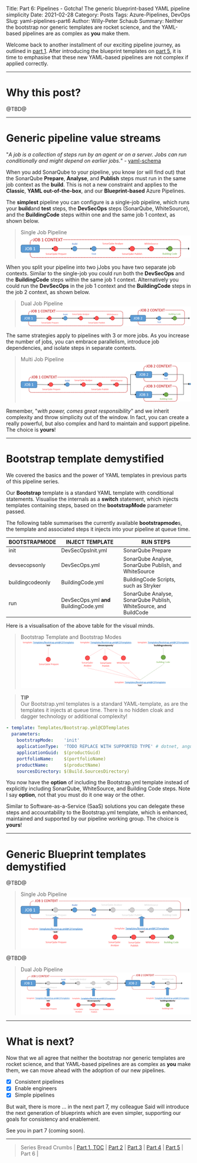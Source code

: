 Title: Part 6: Pipelines - Gotcha! The generic blueprint-based YAML pipeline simplicity
Date: 2021-02-28
Category: Posts
Tags: Azure-Pipelines, DevOps
Slug: yaml-pipelines-part6
Author: Willy-Peter Schaub
Summary: Neither the bootstrap nor generic templates are rocket science, and the YAML-based pipelines are as complex as **you** make them.

Welcome back to another installment of our exciting pipeline journey, as outlined in [part 1](/why-pipelines-part1.html). After introducing the blueprint templates on [part 5](/yaml-pipelines-part5.html), it is time to emphasise that these new YAML-based pipelines are not complex if applied correctly.

---

# Why this post?

@TBD@

---

# Generic pipeline value streams

"_*_A job is a collection of steps run by an agent or on a server. Jobs can run conditionally and might depend on earlier jobs._*_" - [yaml-schema](https://docs.microsoft.com/en-us/azure/devops/pipelines/yaml-schema?view=azure-devops&tabs=schema%2Cparameter-schema#job)

When you add SonarQube to your pipeline, you know (or will find out) that the SonarQube **Prepare**, **Analyse**, and **Publish** steps must run in the same job context as the **build**. This is not a new constraint and applies to the **Classic**, **YAML out-of-the-box**, and our **Blueprint-based** Azure Pipelines.

The **simplest** pipeline you can configure is a single-job pipeline, which runs your **build**and **test** steps, the **DevSecOps** steps (SonarQube, WhiteSource), and the **BuildingCode** steps within one and the same job 1 context, as shown below.

> Single Job Pipeline
> ![Single Job Pipeline](/images/moving-hundreds-of-pipeline-snowflakes-part6-1.png)

When you split your pipeline into two jJobs you have two separate job contexts. Similar to the single-job you could run both the **DevSecOps** and the **BuildingCode** steps within the same job 1 context. Alternatively you could run the **DevSecOps** in the job 1 context and the **BuildingCode** steps in the job 2 context, as shown below. 

> Dual Job Pipeline
> ![Dual Job Pipeline](/images/moving-hundreds-of-pipeline-snowflakes-part6-2.png)

The same strategies apply to pipelines with 3 or more jobs. As you increase the number of jobs, you can embrace parallelism, introduce job dependencies, and isolate steps in separate contexts. 

> Multi Job Pipeline
> ![Multi Job Pipeline](/images/moving-hundreds-of-pipeline-snowflakes-part6-3.png)

Remember, "_with power, comes great responsibility_" and we inherit complexity and throw simplicity out of the window. In fact, you can create a really powerful, but also complex and hard to maintain and support pipeline. The choice is **yours**!

---

# Bootstrap template demystified

We covered the basics and the power of YAML templates in previous parts of this pipeline series.

 Our **Bootstrap** template is a standard YAML template with conditional statements. Visualise the internals as a **switch** statement, which injects templates containing steps, based on the **bootstrapMode** parameter passed.

The following table summarises the currently available **bootstrapmode**s, the template and associated steps it injects into your pipeline at queue time.

| BOOTSTRAPMODE    | INJECT TEMPLATE   | RUN STEPS                                             |
|------------------|-------------------|-------------------------------------------------------|
| init             | DevSecOpsInit.yml | SonarQube Prepare                                     |
| devsecopsonly    | DevSecOps.yml     | SonarQube Analyse, SonarQube Publish, and WhiteSource |
| buildingcodeonly | BuildingCode.yml  | BuildingCode Scripts, such as Stryker                 |
| run              | DevSecOps.yml **and** BuildingCode.yml | SonarQube Analyse, SonarQube Publish, WhiteSource, and BuildCode |

Here is a visualisation of the above table for the visual minds.

> Bootstrap Template and Bootstrap Modes
> ![Bootstrap](/images/moving-hundreds-of-pipeline-snowflakes-part6-6.png)

> **TIP** <br/>
> Our Bootstrap.yml templates is a standard YAML-template, as are the templates it injects at queue time. There is no hidden cloak and dagger technology or additional complexity! 

```yml
- template: Templates/Bootstrap.yml@CDTemplates
  parameters:
    bootstrapMode:    'init'
    applicationType:  'TODO REPLACE WITH SUPPORTED TYPE' # dotnet, angular
    applicationGuid:  $(productGuid)
    portfolioName:    $(portfolioName)
    productName:      $(productName)
    sourcesDirectory: $(Build.SourcesDirectory)
```

You now have the **option** of including the Bootstrap.yml template instead of explicitly including SonarQube, WhiteSource, and Building Code steps. Note I say **option**, not that you must do it one way or the other. 

Similar to Software-as-a-Service (SaaS) solutions you can delegate these steps and accountability to the Bootstrap.yml template, which is enhanced, maintained and supported by our pipeline working group. The choice is **yours**!

---

# Generic Blueprint templates demystified

@TBD@

> Single Job Pipeline
> ![Single Job Pipeline](/images/moving-hundreds-of-pipeline-snowflakes-part6-4.png)

@TBD@

> Dual Job Pipeline
> ![Dual Job Pipeline](/images/moving-hundreds-of-pipeline-snowflakes-part6-5.png)

---

# What is next?

Now that we all agree that neither the bootstrap nor generic templates are rocket science, and that YAML-based pipelines are as complex as **you** make them, we can move ahead with the adoption of our new pipelines. 

- [X] Consistent pipelines
- [X] Enable engineers
- [X] Simple pipelines

But wait, there is more ... in the next part 7, my colleague Said will introduce the next generation of blueprints which are even simpler, supporting our goals for consistency and enablement. 

See you in part 7 (coming soon).

---

> Series Bread Crumbs | [Part 1, TOC](/why-pipelines-part1.html) | [Part 2](/yaml-pipelines-part2.html) | [Part 3](/yaml-pipelines-part3.html) | [Part 4](/yaml-pipelines-part4.html) | [Part 5](/yaml-pipelines-part5.html) | Part 6 | 

